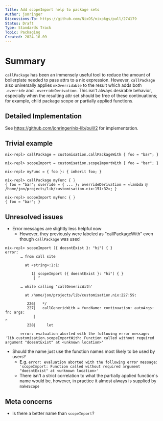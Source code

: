 ```yaml
---
Title: Add scopeImport help to package sets
Author: jonringer
Discussions-To: https://github.com/NixOS/nixpkgs/pull/274179
Status: Draft
Type: Standards Track
Topic: Packaging
Created: 2024-10-09
---
```


# Summary

`callPackage` has been an immensely useful tool to reduce the amount of boilerplate
needed to pass attrs to a nix expression. However, `callPackage` also universally
applies `mkOverridable` to the result which adds both `.override` and
`.overrideDerivation`. This isn't always desirable behavior, especially when
the resulting attr set should be free of these continuations; for example,
child package scope or partially applied functions.

## Detailed Implementation

See https://github.com/jonringer/nix-lib/pull/2 for implementation.

## Trivial example

```
nix-repl> callPackage = customisation.callPackageWith { foo = "bar"; }

nix-repl> scopeImport = customisation.scopeImportWith { foo = "bar"; }

nix-repl> myFunc = { foo }: { inherit foo; }

nix-repl> callPackage myFunc { }
{ foo = "bar"; override = { ... }; overrideDerivation = «lambda @ /home/jon/projects/lib/customisation.nix:151:32»; }

nix-repl> scopeImport myFunc { }
{ foo = "bar"; }
```

## Unresolved issues

- Error messages are slightly less helpful now
  - However, they previously were labeled as "callPackageWith" even though `callPackage` was used
```
nix-repl> scopeImport ({ doesntExist }: "hi") { }
error:
       … from call site

         at «string»:1:1:

            1| scopeImport ({ doesntExist }: "hi") { }
             | ^

       … while calling 'callGenericWith'

         at /home/jon/projects/lib/customisation.nix:227:59:

          226|   */
          227|   callGenericWith = funcName: continuation: autoArgs: fn: args:
             |                                                           ^
          228|     let

       error: evaluation aborted with the following error message: 'lib.customisation.scopeImportWith: Function called without required argument "doesntExist" at <unknown location>'
```

- Should the name just use the function names most likely to be used by users?
  - E.g. `error: evaluation aborted with the following error message: 'scopeImport: Function called without required argument "doesntExist" at <unknown location>'`
  - There isn't a strict correlation to what the partially applied function's name would be, however, in practice it almost always is supplied by `makeScope`

## Meta concerns

- Is there a better name than `scopeImport`?
